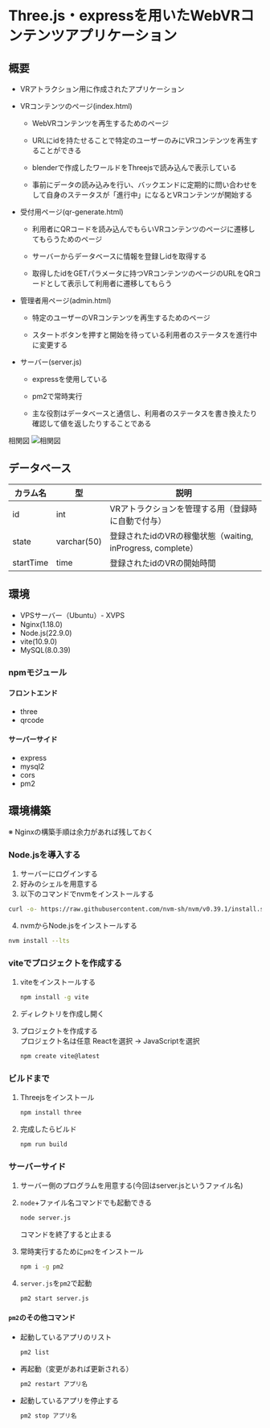 # Three.js・expressを用いたWebVRコンテンツアプリケーション

## 概要
- VRアトラクション用に作成されたアプリケーション

- VRコンテンツのページ(index.html)
   - WebVRコンテンツを再生するためのページ

   - URLにidを持たせることで特定のユーザーのみにVRコンテンツを再生することができる

   - blenderで作成したワールドをThreejsで読み込んで表示している

   - 事前にデータの読み込みを行い、バックエンドに定期的に問い合わせをして自身のステータスが「進行中」になるとVRコンテンツが開始する

- 受付用ページ(qr-generate.html)

   - 利用者にQRコードを読み込んでもらいVRコンテンツのページに遷移してもらうためのページ

   - サーバーからデータベースに情報を登録しidを取得する

   - 取得したidをGETパラメータに持つVRコンテンツのページのURLをQRコードとして表示して利用者に遷移してもらう

- 管理者用ページ(admin.html)

   - 特定のユーザーのVRコンテンツを再生するためのページ

   - スタートボタンを押すと開始を待っている利用者のステータスを進行中に変更する

- サーバー(server.js)

   - expressを使用している

   - pm2で常時実行

   - 主な役割はデータベースと通信し、利用者のステータスを書き換えたり確認して値を返したりすることである

相関図
   ![相関図](https://github.com/user-attachments/assets/881c67d4-b2f9-4a14-9ada-7a361a703772)


## データベース
|カラム名|型|説明|
|-----------|-----------|-|
|id         |int        |VRアトラクションを管理する用（登録時に自動で付与）|
|state      |varchar(50)|登録されたidのVRの稼働状態（waiting, inProgress, complete）|
|startTime  |time       |登録されたidのVRの開始時間|

## 環境
- VPSサーバー（Ubuntu）- XVPS
- Nginx(1.18.0)
- Node.js(22.9.0)
- vite(10.9.0)
- MySQL(8.0.39)

### npmモジュール
#### フロントエンド
- three
- qrcode

#### サーバーサイド
- express
- mysql2
- cors
- pm2

## 環境構築
※ Nginxの構築手順は余力があれば残しておく
### Node.jsを導入する
1. サーバーにログインする
2. 好みのシェルを用意する
3. 以下のコマンドでnvmをインストールする
```sh
curl -o- https://raw.githubusercontent.com/nvm-sh/nvm/v0.39.1/install.sh | bash
```
4. nvmからNode.jsをインストールする
```sh
nvm install --lts
```

### viteでプロジェクトを作成する
1. viteをインストールする
   ```sh
   npm install -g vite
   ```

2. ディレクトリを作成し開く

3. プロジェクトを作成する  
   プロジェクト名は任意
   Reactを選択 → JavaScriptを選択
   ```sh
   npm create vite@latest
   ```

### ビルドまで
1. Threejsをインストール
   ```sh
   npm install three
   ```

2. 完成したらビルド
   ```sh
   npm run build
   ```

### サーバーサイド
1. サーバー側のプログラムを用意する(今回はserver.jsというファイル名)

2. `node`+ファイル名コマンドでも起動できる
   ```sh
   node server.js
   ```
   コマンドを終了すると止まる

3. 常時実行するために`pm2`をインストール
   ```sh
   npm i -g pm2
   ```

4. `server.js`を`pm2`で起動
   ```sh
   pm2 start server.js
   ```

#### `pm2`のその他コマンド
-  起動しているアプリのリスト
   ```sh
   pm2 list
   ```
   
-  再起動（変更があれば更新される）
   ```sh
   pm2 restart アプリ名
   ``` 

-  起動しているアプリを停止する
   ```sh
   pm2 stop アプリ名
   ```